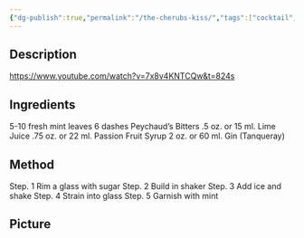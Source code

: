 ```yaml
---
{"dg-publish":true,"permalink":"/the-cherubs-kiss/","tags":["cocktail","Gin"]}
---
```


## Description

https://www.youtube.com/watch?v=7x8v4KNTCQw&t=824s

## Ingredients
5-10 fresh mint leaves 
6 dashes Peychaud’s Bitters
.5 oz. or 15 ml. Lime Juice
.75 oz. or 22 ml. Passion Fruit Syrup 
2 oz. or 60 ml. Gin (Tanqueray)

## Method

Step. 1 Rim a glass with sugar 
Step. 2 Build in shaker 
Step. 3 Add ice and shake 
Step. 4 Strain into glass 
Step. 5 Garnish with mint
## Picture
